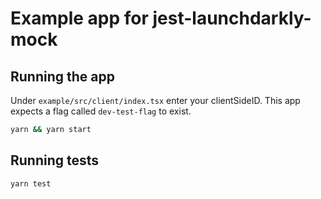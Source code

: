 # Example app for jest-launchdarkly-mock

## Running the app

Under `example/src/client/index.tsx` enter your clientSideID. This app expects
a flag called `dev-test-flag` to exist.

```bash
yarn && yarn start
```

## Running tests

```bash
yarn test
```